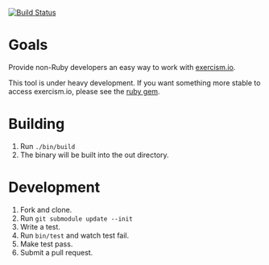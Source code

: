 [![Build Status](https://travis-ci.org/msgehard/go-exercism.png?branch=master)](https://travis-ci.org/msgehard/go-exercism)

Goals
===========

Provide non-Ruby developers an easy way to work with [exercism.io](http://exercism.io).

This tool is under heavy development. If you want something more stable to access exercism.io, please
see the [ruby gem](https://github.com/kytrinyx/exercism).

Building
========
1. Run ```./bin/build```
1. The binary will be built into the out directory.

Development
===========

1. Fork and clone.
1. Run ```git submodule update --init```
1. Write a test.
1. Run ``` bin/test ``` and watch test fail.
1. Make test pass.
1. Submit a pull request.
